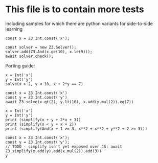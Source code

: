 
# This file is to contain more tests


including samples for which there are python variants for side-to-side learning


```z3-js
const x = Z3.Int.const('x');

const solver = new Z3.Solver();
solver.add(Z3.And(x.ge(10), x.le(9)));
await solver.check();
```



Porting guide:

```z3-python
x = Int('x')
y = Int('y')
solve(x > 2, y < 10, x + 2*y == 7)
```

```z3-js
const x = Z3.Int.const('x')
const y = Z3.Int.const('y')
await Z3.solve(x.gt(2), y.lt(10), x.add(y.mul(2)).eq(7))
```

```z3-python
x = Int('x')
y = Int('y')
print (simplify(x + y + 2*x + 3))
print (simplify(x < y + x + 2))
print (simplify(And(x + 1 >= 3, x**2 + x**2 + y**2 + 2 >= 5)))
```

```z3-js
const x = Z3.Int.const('x');
const y = Z3.Int.const('y');
// TODO - simplify isn't yet exposed over JS: await Z3.simplify(x.add(y).add(x.mul(2)).add(3))
y
```




